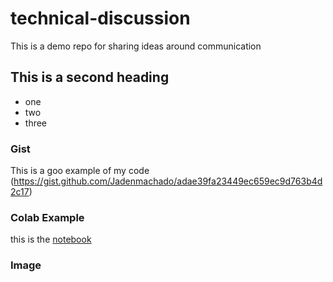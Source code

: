 # technical-discussion
This is a demo repo for sharing ideas around communication
## This is a second heading

* one
* two
* three
### Gist
This is a goo example of my code (https://gist.github.com/Jadenmachado/adae39fa23449ec659ec9d763b4d2c17)
### Colab Example
this is the [notebook](https://github.com/Jadenmachado/technical-discussion/blob/main/technical_docs.ipynb)


### Image

